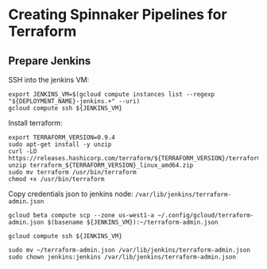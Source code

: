 # Creating Spinnaker Pipelines for Terraform

## Prepare Jenkins

SSH into the jenkins VM:

```
export JENKINS_VM=$(gcloud compute instances list --regexp "${DEPLOYMENT_NAME}-jenkins.+" --uri)
gcloud compute ssh ${JENKINS_VM}
```

Install terraform:

```
export TERRAFORM_VERSION=0.9.4
sudo apt-get install -y unzip
curl -LO https://releases.hashicorp.com/terraform/${TERRAFORM_VERSION}/terraform_${TERRAFORM_VERSION}_linux_amd64.zip
unzip terraform_${TERRAFORM_VERSION}_linux_amd64.zip
sudo mv terraform /usr/bin/terraform
chmod +x /usr/bin/terraform
```

Copy credentials json to jenkins node: `/var/lib/jenkins/terraform-admin.json`

```
gcloud beta compute scp --zone us-west1-a ~/.config/gcloud/terraform-admin.json $(basename ${JENKINS_VM}):~/terraform-admin.json
```

```
gcloud compute ssh ${JENKINS_VM}
```

```
sudo mv ~/terraform-admin.json /var/lib/jenkins/terraform-admin.json
sudo chown jenkins:jenkins /var/lib/jenkins/terraform-admin.json
```